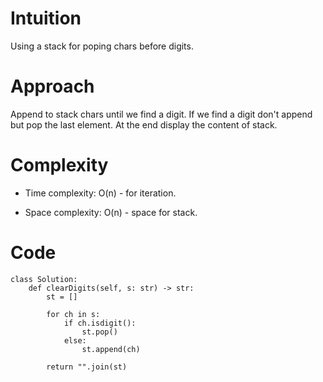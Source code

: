 # Intuition
Using a stack for poping chars before digits.
# Approach
Append to stack chars until we find a digit. If we find a digit don't append but pop the last element. At the end display the content of stack. 
# Complexity
- Time complexity:
O(n) - for iteration.

- Space complexity:
O(n) - space for stack.

# Code
```python3 []
class Solution:
    def clearDigits(self, s: str) -> str:
        st = []

        for ch in s:
            if ch.isdigit():
                st.pop()
            else:
                st.append(ch)
        
        return "".join(st)

```